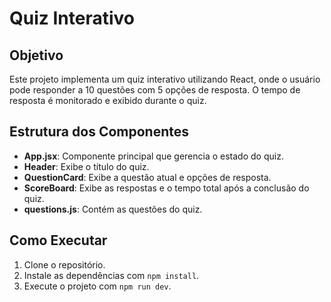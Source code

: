 # Quiz Interativo

## Objetivo
Este projeto implementa um quiz interativo utilizando React, onde o usuário pode responder a 10 questões com 5 opções de resposta. O tempo de resposta é monitorado e exibido durante o quiz.

## Estrutura dos Componentes
- **App.jsx**: Componente principal que gerencia o estado do quiz.
- **Header**: Exibe o título do quiz.
- **QuestionCard**: Exibe a questão atual e opções de resposta.
- **ScoreBoard**: Exibe as respostas e o tempo total após a conclusão do quiz.
- **questions.js**: Contém as questões do quiz.

## Como Executar
1. Clone o repositório.
2. Instale as dependências com `npm install`.
3. Execute o projeto com `npm run dev`.
